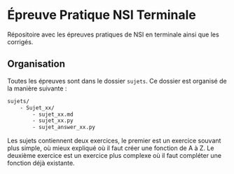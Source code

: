 # Épreuve Pratique NSI Terminale

Répositoire avec les épreuves pratiques de NSI en terminale ainsi que les corrigés.

## Organisation

Toutes les épreuves sont dans le dossier `sujets`. Ce dossier est organisé de la manière suivante :

```bash
sujets/
    - Sujet_xx/
        - sujet_xx.md
        - sujet_xx.py
        - sujet_answer_xx.py
```

Les sujets contiennent deux exercices, le premier est un exercice souvant plus simple, où mieux expliqué où il faut créer une fonction de A à Z. Le deuxième exercice est un exercice plus complexe où il faut compléter une fonction déjà existante.

